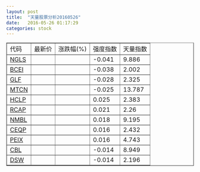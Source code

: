 ```yaml
---
layout: post
title:  "天量股票分析20160526"
date:   2016-05-26 01:17:29
categories: stock
---
```

<script type="text/javascript">
var stockList = []
stockList.push('gb_ngls');
stockList.push('gb_bcei');
stockList.push('gb_glf');
stockList.push('gb_mtcn');
stockList.push('gb_hclp');
stockList.push('gb_rcap');
stockList.push('gb_nmbl');
stockList.push('gb_ceqp');
stockList.push('gb_peix');
stockList.push('gb_cbl');
stockList.push('gb_dsw');
</script>

<table border="1">
 <tr>
  <td>代码</td>
  <td>最新价</td>
  <td>涨跌幅(%)</td>
 <td>强度指数</td>
 <td>天量指数</td>
</tr>
  <tr id="ngls"><td><a href="http://stock.finance.sina.com.cn/usstock/quotes/NGLS.html" target="_blank">NGLS</a></td><td></td><td></td><td>-0.041</td><td>9.886</td></tr>
  <tr id="bcei"><td><a href="http://stock.finance.sina.com.cn/usstock/quotes/BCEI.html" target="_blank">BCEI</a></td><td></td><td></td><td>-0.038</td><td>2.002</td></tr>
  <tr id="glf"><td><a href="http://stock.finance.sina.com.cn/usstock/quotes/GLF.html" target="_blank">GLF</a></td><td></td><td></td><td>-0.028</td><td>2.325</td></tr>
  <tr id="mtcn"><td><a href="http://stock.finance.sina.com.cn/usstock/quotes/MTCN.html" target="_blank">MTCN</a></td><td></td><td></td><td>-0.025</td><td>13.787</td></tr>
  <tr id="hclp"><td><a href="http://stock.finance.sina.com.cn/usstock/quotes/HCLP.html" target="_blank">HCLP</a></td><td></td><td></td><td>0.025</td><td>2.383</td></tr>
  <tr id="rcap"><td><a href="http://stock.finance.sina.com.cn/usstock/quotes/RCAP.html" target="_blank">RCAP</a></td><td></td><td></td><td>0.021</td><td>2.26</td></tr>
  <tr id="nmbl"><td><a href="http://stock.finance.sina.com.cn/usstock/quotes/NMBL.html" target="_blank">NMBL</a></td><td></td><td></td><td>0.018</td><td>9.195</td></tr>
  <tr id="ceqp"><td><a href="http://stock.finance.sina.com.cn/usstock/quotes/CEQP.html" target="_blank">CEQP</a></td><td></td><td></td><td>0.016</td><td>2.432</td></tr>
  <tr id="peix"><td><a href="http://stock.finance.sina.com.cn/usstock/quotes/PEIX.html" target="_blank">PEIX</a></td><td></td><td></td><td>0.016</td><td>4.743</td></tr>
  <tr id="cbl"><td><a href="http://stock.finance.sina.com.cn/usstock/quotes/CBL.html" target="_blank">CBL</a></td><td></td><td></td><td>-0.014</td><td>8.949</td></tr>
  <tr id="dsw"><td><a href="http://stock.finance.sina.com.cn/usstock/quotes/DSW.html" target="_blank">DSW</a></td><td></td><td></td><td>-0.014</td><td>2.196</td></tr>
</table>
